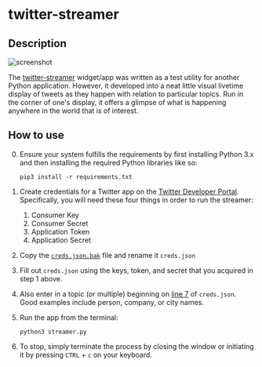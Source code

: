 # twitter-streamer

## Description

![screenshot]()

The [twitter-streamer](https://github.com/ckuzma/twitter-streamer) widget/app was written as a test utility for another Python application.  However, it developed into a neat little visual livetime display of tweets as they happen with relation to particular topics.  Run in the corner of one's display, it offers a glimpse of what is happening anywhere in the world that is of interest.

## How to use
0. Ensure your system fulfills the requirements by first installing Python 3.x and then installing the required Python libraries like so:
    ```
    pip3 install -r requirements.txt
    ```

1. Create credentials for a Twitter app on the [Twitter Developer Portal](https://developer.twitter.com/).  Specifically, you will need these four things in order to run the streamer:
    1. Consumer Key
    2. Consumer Secret
    3. Application Token
    4. Application Secret

2. Copy the [`creds.json.bak`](creds.json.bak) file and rename it `creds.json`

3. Fill out `creds.json` using the keys, token, and secret that you acquired in step 1 above.

4. Also enter in a topic (or multiple) beginning on [line 7](https://github.com/ckuzma/twitter-streamer/blob/master/creds.json.bak#L7) of `creds.json`.  Good examples include person, company, or city names.

6. Run the app from the terminal:
    ```
    python3 streamer.py
    ```

7. To stop, simply terminate the process by closing the window or initiating it by pressing `CTRL` + `c` on your keyboard.